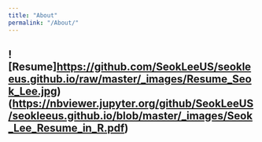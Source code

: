 ```yaml
---
title: "About"
permalink: "/About/"
---
```



## ![Resume]https://github.com/SeokLeeUS/seokleeus.github.io/raw/master/_images/Resume_Seok_Lee.jpg)(https://nbviewer.jupyter.org/github/SeokLeeUS/seokleeus.github.io/blob/master/_images/Seok_Lee_Resume_in_R.pdf)

